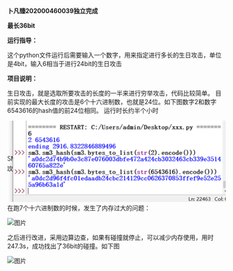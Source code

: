 **卜凡臻202000460039独立完成**

**最长36bit**

**运行指导：**

这个python文件运行后需要输入一个数字，用来指定进行多长的生日攻击，单位是4bit，输入6相当于进行24bit的生日攻击

**项目说明：**

生日攻击，就是选取所要攻击的长度的一半来进行穷举攻击，代码比较简单。
目前实现的最大长度的攻击是6个十六进制数，也就是24位。如下图数字2和数字6543616的hash值的前24位相同。
运行时长约半个小时

![This is an image](https://github.com/Bufanzhen/chuangxin_project/blob/main/SM3/the%20na%C3%AFve%20birthday%20attack%20with%20python/%E5%9B%BE%E7%89%87.png)
在跑7个十六进制数的时候，发生了内存过大的问题：

![图片](https://user-images.githubusercontent.com/71548447/181870162-9b4c5216-2787-4922-bd54-adcc5fa51691.png)

之后进行改进，采用边算边查，如果有碰撞就停止，可以减少内存使用，用时247.3s，成功找出了36bit的碰撞。如下图

![图片](https://user-images.githubusercontent.com/71548447/181870497-5d451dbf-cb56-421f-9eae-6cc335eaeee9.png)

